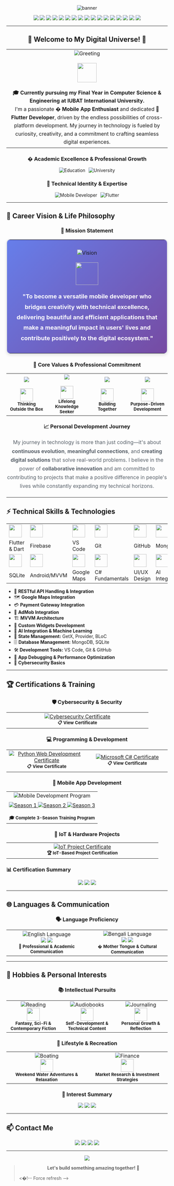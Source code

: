 <!-- Profile Banner -->
<p align="center">
  <img src="https://capsule-render.vercel.app/api?type=waving&color=0:00c6ff,100:0072ff&height=180&section=header&text=Byadhanath%20Biswas%20🚀&fontSize=45&fontAlignY=40&fontColor=ffffff" alt="banner"/>
</p>

<p align="center">
  <img src="https://img.shields.io/badge/Flutter-%2302569B.svg?logo=flutter&logoColor=white" />
  <img src="https://img.shields.io/badge/Firebase-%23FFA611.svg?logo=firebase&logoColor=white" />
  <img src="https://img.shields.io/badge/REST_API-%23FF6B35.svg?logo=api&logoColor=white" />
  <img src="https://img.shields.io/badge/VS_Code-%23007ACC.svg?logo=visualstudiocode&logoColor=white" />
  <img src="https://img.shields.io/badge/Git-%23f34f29.svg?logo=git&logoColor=white" />
  <img src="https://img.shields.io/badge/GitHub-%23181717.svg?logo=github&logoColor=white" />
  <img src="https://img.shields.io/badge/API_Integration-%234CAF50.svg?logo=api&logoColor=white" />
  <img src="https://img.shields.io/badge/Google_Maps-%234285F4.svg?logo=googlemaps&logoColor=white" />
  <img src="https://img.shields.io/badge/Payment_Gateway-%2300D4AA.svg?logo=stripe&logoColor=white" />
  <img src="https://img.shields.io/badge/AdMob-%23EA4335.svg?logo=googleadmob&logoColor=white" />
  <img src="https://img.shields.io/badge/MVVM-%236DB33F.svg?logo=android&logoColor=white" />
  <img src="https://img.shields.io/badge/MongoDB-%2347A248.svg?logo=mongodb&logoColor=white" />
  <img src="https://img.shields.io/badge/SQLite-%23003B57.svg?logo=sqlite&logoColor=white" />
  <img src="https://img.shields.io/badge/AI_Integration-%23FF6F00.svg?logo=tensorflow&logoColor=white" />
  <img src="https://img.shields.io/badge/GetX-%238E24AA.svg?logo=flutter&logoColor=white" />
  <img src="https://img.shields.io/badge/Provider-%23007ACC.svg?logo=flutter&logoColor=white" />
  <img src="https://img.shields.io/badge/BLoC-%23FF5722.svg?logo=flutter&logoColor=white" />

---

<div align="center">

## 🌟 **Welcome to My Digital Universe!** 🚀

<table>
  <tr>
    <td align="center">
      <img src="https://img.shields.io/badge/👋%20Hello%2C%20World!-I'm%20Byadhanath%20Biswas-FF6B35?style=for-the-badge&logo=wave&logoColor=white" alt="Greeting"/>
      <br/><br/>
      <img src="https://img.icons8.com/external-photo3ideastudio-flat-photo3ideastudio/64/000000/external-developer-computer-photo3ideastudio-flat-photo3ideastudio.png" width="60"/>
      <br/><br/>
      <p align="center" style="font-size: 16px; line-height: 1.6; max-width: 600px; margin: 0 auto;">
        <b>🎓 Currently pursuing my Final Year in Computer Science & Engineering at IUBAT International University.</b><br/>
        I'm a passionate <b>� Mobile App Enthusiast</b> and dedicated <b>🦋 Flutter Developer</b>, driven by the endless possibilities of cross-platform development. My journey in technology is fueled by curiosity, creativity, and a commitment to crafting seamless digital experiences.
      </p>
    </td>
  </tr>
</table>

### � **Academic Excellence & Professional Growth**
<div style="display: flex; justify-content: center; gap: 10px; flex-wrap: wrap;">
  <img src="https://img.shields.io/badge/🎓%20Education-Computer%20Science%20%26%20Engineering-0066CC?style=for-the-badge&logo=graduation-cap&logoColor=white" alt="Education"/>
  <img src="https://img.shields.io/badge/�️%20Institution-IUBAT%20International%20University-9C27B0?style=for-the-badge&logo=university&logoColor=white" alt="University"/>
</div>

### 💼 **Technical Identity & Expertise**
<div style="display: flex; justify-content: center; gap: 10px; flex-wrap: wrap;">
  <img src="https://img.shields.io/badge/📱%20Specialization-Cross--Platform%20Mobile%20Development-4CAF50?style=for-the-badge&logo=mobile&logoColor=white" alt="Mobile Developer"/>
  <img src="https://img.shields.io/badge/🦋%20Primary%20Stack-Flutter%20%26%20Dart%20Ecosystem-02569B?style=for-the-badge&logo=flutter&logoColor=white" alt="Flutter"/>
</div>

</div>

---

## 🎯 **Career Vision & Life Philosophy**

<div align="center">

### 🚀 **Mission Statement**
<table style="border: 2px solid #e1e4e8; border-radius: 12px; overflow: hidden; box-shadow: 0 4px 8px rgba(0,0,0,0.1);">
  <tr>
    <td align="center" style="padding: 30px; background: linear-gradient(135deg, #667eea 0%, #764ba2 100%);">
      <img src="https://img.shields.io/badge/🎯%20Life%20Vision-Versatile%20Mobile%20Developer-ffffff?style=for-the-badge&logo=target&logoColor=667eea" alt="Vision"/>
      <br/><br/>
      <img src="https://img.icons8.com/fluency/80/000000/goal.png" width="70"/>
      <br/><br/>
      <p style="color: white; font-size: 18px; line-height: 1.8; max-width: 500px; margin: 0 auto; font-weight: 500;">
        <b>"To become a versatile mobile developer who bridges creativity with technical excellence, delivering beautiful and efficient applications that make a meaningful impact in users' lives and contribute positively to the digital ecosystem."</b>
      </p>
    </td>
  </tr>
</table>

### 🌟 **Core Values & Professional Commitment**
<table>
  <tr>
    <td align="center" width="25%">
      <img src="https://img.shields.io/badge/💡%20Innovation-Creative%20Solutions-FF9800?style=for-the-badge&logo=lightbulb&logoColor=white" />
      <br/><br/>
      <img src="https://img.icons8.com/color/48/000000/innovation.png" width="40"/>
      <br/><sub><b>Thinking Outside the Box</b></sub>
    </td>
    <td align="center" width="25%">
      <img src="https://img.shields.io/badge/📚%20Learning-Continuous%20Growth-2196F3?style=for-the-badge&logo=book&logoColor=white" />
      <br/><br/>
      <img src="https://img.icons8.com/color/48/000000/learning.png" width="40"/>
      <br/><sub><b>Lifelong Knowledge Seeker</b></sub>
    </td>
    <td align="center" width="25%">
      <img src="https://img.shields.io/badge/🤝%20Collaboration-Team%20Spirit-4CAF50?style=for-the-badge&logo=handshake&logoColor=white" />
      <br/><br/>
      <img src="https://img.icons8.com/color/48/000000/collaboration.png" width="40"/>
      <br/><sub><b>Building Together</b></sub>
    </td>
    <td align="center" width="25%">
      <img src="https://img.shields.io/badge/🎯%20Impact-Meaningful%20Change-E91E63?style=for-the-badge&logo=heart&logoColor=white" />
      <br/><br/>
      <img src="https://img.icons8.com/color/48/000000/hearts.png" width="40"/>
      <br/><sub><b>Purpose-Driven Development</b></sub>
    </td>
  </tr>
</table>

### 📈 **Personal Development Journey**
<p align="center" style="font-size: 16px; line-height: 1.7; max-width: 700px; margin: 20px auto; color: #586069;">
  My journey in technology is more than just coding—it's about <b>continuous evolution</b>, <b>meaningful connections</b>, and <b>creating digital solutions</b> that solve real-world problems. I believe in the power of <b>collaborative innovation</b> and am committed to contributing to projects that make a positive difference in people's lives while constantly expanding my technical horizons.
</p>

</div>

---

## ⚡ **Technical Skills & Technologies**

<table>
  <tr>
    <td><img src="https://cdn.jsdelivr.net/gh/devicons/devicon/icons/flutter/flutter-original.svg" width="40"/></td>
    <td><img src="https://cdn.jsdelivr.net/gh/devicons/devicon/icons/firebase/firebase-plain.svg" width="40"/></td>
    <td><img src="https://cdn.jsdelivr.net/gh/devicons/devicon/icons/vscode/vscode-original.svg" width="40"/></td>
    <td><img src="https://cdn.jsdelivr.net/gh/devicons/devicon/icons/git/git-original.svg" width="40"/></td>
    <td><img src="https://cdn.jsdelivr.net/gh/devicons/devicon/icons/github/github-original.svg" width="40"/></td>
    <td><img src="https://cdn.jsdelivr.net/gh/devicons/devicon/icons/mongodb/mongodb-original.svg" width="40"/></td>
  </tr>
  <tr>
    <td>Flutter & Dart</td>
    <td>Firebase</td>
    <td>VS Code</td>
    <td>Git</td>
    <td>GitHub</td>
    <td>MongoDB</td>
  </tr>
  <tr>
    <td><img src="https://cdn.jsdelivr.net/gh/devicons/devicon/icons/sqlite/sqlite-original.svg" width="40"/></td>
    <td><img src="https://cdn.jsdelivr.net/gh/devicons/devicon/icons/android/android-original.svg" width="40"/></td>
    <td><img src="https://cdn.jsdelivr.net/gh/devicons/devicon/icons/google/google-original.svg" width="40"/></td>
    <td><img src="https://cdn.jsdelivr.net/gh/devicons/devicon/icons/csharp/csharp-original.svg" width="40"/></td>
    <td><img src="https://cdn.jsdelivr.net/gh/devicons/devicon/icons/figma/figma-original.svg" width="40"/></td>
    <td><img src="https://img.icons8.com/color/48/artificial-intelligence.png" width="40"/></td>
  </tr>
  <tr>
    <td>SQLite</td>
    <td>Android/MVVM</td>
    <td>Google Maps</td>
    <td>C# Fundamentals</td>
    <td>UI/UX Design</td>
    <td>AI Integration</td>
  </tr>
</table>

<ul>
  <li>🔌 <strong>RESTful API Handling & Integration</strong></li>
  <li>🗺️ <strong>Google Maps Integration</strong></li>
  <li>💳 <strong>Payment Gateway Integration</strong></li>
  <li>📱 <strong>AdMob Integration</strong></li>
  <li>🏗️ <strong>MVVM Architecture</strong></li>
  <li>🧩 <strong>Custom Widgets Development</strong></li>
  <li>🤖 <strong>AI Integration & Machine Learning</strong></li>
  <li>🔄 <strong>State Management:</strong> GetX, Provider, BLoC</li>
  <li>🗄️ <strong>Database Management:</strong> MongoDB, SQLite</li>
  <li>🛠️ <strong>Development Tools:</strong> VS Code, Git & GitHub</li>
  <li>🐛 <strong>App Debugging & Performance Optimization</strong></li>
  <li>🔐 <strong>Cybersecurity Basics</strong></li>
</ul>

---

## 🏆 **Certifications & Training**

<div align="center">

### 🛡️ **Cybersecurity & Security**
<table>
  <tr>
    <td align="center" width="50%">
      <a href="./Certificate/1.pdf" target="_blank">
        <img src="https://img.shields.io/badge/Fundamentals%20of%20Cybersecurity-Ostad-FF6B35?style=for-the-badge&logo=security&logoColor=white" alt="Cybersecurity Certificate"/>
      </a>
      <br/><sub><b>📋 View Certificate</b></sub>
    </td>
  </tr>
</table>

### 💻 **Programming & Development**
<table>
  <tr>
    <td align="center" width="50%">
      <a href="./Certificate/2.pdf" target="_blank">
        <img src="https://img.shields.io/badge/Fundamentals%20of%20Python%20for%20Web%20Development-Ostad-3776AB?style=for-the-badge&logo=python&logoColor=white" alt="Python Web Development Certificate"/>
      </a>
      <br/><sub><b>📋 View Certificate</b></sub>
    </td>
    <td align="center" width="50%">
      <a href="./Certificate/Microsoft.pdf" target="_blank">
        <img src="https://img.shields.io/badge/Foundational%20C%23%20with%20Microsoft-Microsoft-239120?style=for-the-badge&logo=microsoft&logoColor=white" alt="Microsoft C# Certificate"/>
      </a>
      <br/><sub><b>📋 View Certificate</b></sub>
    </td>
  </tr>
</table>

### 📱 **Mobile App Development**
<table>
  <tr>
    <td align="center">
      <img src="https://img.shields.io/badge/Mobile%20App%20Development%20Program-Bongo%20Academy-00C851?style=for-the-badge&logo=android&logoColor=white" alt="Mobile Development Program"/>
      <br/>
      <div style="margin-top: 10px;">
        <a href="./Certificate/3.pdf" target="_blank">
          <img src="https://img.shields.io/badge/Season%201-Certificate-4CAF50?style=flat-square&logo=google-play&logoColor=white" alt="Season 1"/>
        </a>
        <a href="./Certificate/4.pdf" target="_blank">
          <img src="https://img.shields.io/badge/Season%202-Certificate-2196F3?style=flat-square&logo=google-play&logoColor=white" alt="Season 2"/>
        </a>
        <a href="./Certificate/5.pdf" target="_blank">
          <img src="https://img.shields.io/badge/Season%203-Certificate-9C27B0?style=flat-square&logo=google-play&logoColor=white" alt="Season 3"/>
        </a>
      </div>
      <br/><sub><b>🎓 Complete 3-Season Training Program</b></sub>
    </td>
  </tr>
</table>

### 🔧 **IoT & Hardware Projects**
<table>
  <tr>
    <td align="center" width="50%">
      <a href="./Certificate/IOT.pdf" target="_blank">
        <img src="https://img.shields.io/badge/IUBAT%20IGNITRON%2025.1-IoT%20Innovation%20Challenge-FF5722?style=for-the-badge&logo=raspberry-pi&logoColor=white" alt="IoT Project Certificate"/>
      </a>
      <br/><sub><b>🏆 IoT-Based Project Certification</b></sub>
    </td>
  </tr>
</table>

</div>

### 📊 **Certification Summary**
<div align="center">
  <img src="https://img.shields.io/badge/Total%20Certifications-5-gold?style=for-the-badge&logo=certificate&logoColor=white" />
  <img src="https://img.shields.io/badge/Training%20Hours-200%2B-blue?style=for-the-badge&logo=clock&logoColor=white" />
  <img src="https://img.shields.io/badge/Specialization-Mobile%20%26%20Web%20Development-green?style=for-the-badge&logo=code&logoColor=white" />
</div>

---

## 🌐 **Languages & Communication**

<div align="center">

### 🗣️ **Language Proficiency**

<table>
  <tr>
    <td align="center" width="50%">
      <img src="https://img.shields.io/badge/🇺🇸%20English-Fluent-4CAF50?style=for-the-badge&logo=googletranslate&logoColor=white" alt="English Language"/>
      <br/>
      <img src="https://img.shields.io/badge/Speaking-Advanced-2196F3?style=flat-square&logoColor=white" />
      <img src="https://img.shields.io/badge/Writing-Advanced-2196F3?style=flat-square&logoColor=white" />
      <br/><sub><b>🎯 Professional & Academic Communication</b></sub>
    </td>
    <td align="center" width="50%">
      <img src="https://img.shields.io/badge/🇧🇩%20Bengali-Native-FF9800?style=for-the-badge&logo=googletranslate&logoColor=white" alt="Bengali Language"/>
      <br/>
      <img src="https://img.shields.io/badge/Speaking-Native-4CAF50?style=flat-square&logoColor=white" />
      <img src="https://img.shields.io/badge/Writing-Native-4CAF50?style=flat-square&logoColor=white" />
      <br/><sub><b>� Mother Tongue & Cultural Communication</b></sub>
    </td>
  </tr>
</table>

</div>

---

## 🎨 **Hobbies & Personal Interests**

<div align="center">

### 📚 **Intellectual Pursuits**
<table>
  <tr>
    <td align="center" width="33%">
      <img src="https://img.shields.io/badge/📖%20Reading%20Fiction-Literature%20Enthusiast-8E24AA?style=for-the-badge&logo=bookstack&logoColor=white" alt="Reading"/>
      <br/>
      <img src="https://img.icons8.com/fluency/48/000000/book.png" width="40"/>
      <br/><sub><b>Fantasy, Sci-Fi & Contemporary Fiction</b></sub>
    </td>
    <td align="center" width="33%">
      <img src="https://img.shields.io/badge/🎧%20Audiobooks-Digital%20Learning-FF5722?style=for-the-badge&logo=spotify&logoColor=white" alt="Audiobooks"/>
      <br/>
      <img src="https://img.icons8.com/fluency/48/000000/headphones.png" width="40"/>
      <br/><sub><b>Self-Development & Technical Content</b></sub>
    </td>
    <td align="center" width="33%">
      <img src="https://img.shields.io/badge/✍️%20Journaling-Creative%20Writing-607D8B?style=for-the-badge&logo=markdown&logoColor=white" alt="Journaling"/>
      <br/>
      <img src="https://img.icons8.com/fluency/48/000000/journal.png" width="40"/>
      <br/><sub><b>Personal Growth & Reflection</b></sub>
    </td>
  </tr>
</table>

### 🌊 **Lifestyle & Recreation**
<table>
  <tr>
    <td align="center" width="50%">
      <img src="https://img.shields.io/badge/⛵%20Recreational%20Boating-Water%20Sports-00BCD4?style=for-the-badge&logo=anchor&logoColor=white" alt="Boating"/>
      <br/>
      <img src="https://img.icons8.com/fluency/48/000000/yacht.png" width="40"/>
      <br/><sub><b>Weekend Water Adventures & Relaxation</b></sub>
    </td>
    <td align="center" width="50%">
      <img src="https://img.shields.io/badge/📈%20Financial%20Markets-Investment%20Analysis-4CAF50?style=for-the-badge&logo=tradingview&logoColor=white" alt="Finance"/>
      <br/>
      <img src="https://img.icons8.com/fluency/48/000000/graph.png" width="40"/>
      <br/><sub><b>Market Research & Investment Strategies</b></sub>
    </td>
  </tr>
</table>

### 🎯 **Interest Summary**
<div align="center">
  <img src="https://img.shields.io/badge/Personality-Creative%20%26%20Analytical-9C27B0?style=for-the-badge&logo=brain&logoColor=white" />
  <img src="https://img.shields.io/badge/Learning%20Style-Visual%20%26%20Auditory-FF9800?style=for-the-badge&logo=lightbulb&logoColor=white" />
  <img src="https://img.shields.io/badge/Focus%20Areas-Technology%20%26%20Finance-2196F3?style=for-the-badge&logo=target&logoColor=white" />
</div>

</div>

---

## 📫 **Contact Me**

<p align="center">
  <a href="mailto:biswasbn99@gmail.com"><img src="https://img.shields.io/badge/Email-biswasbn99@gmail.com-blue?logo=gmail&logoColor=white" /></a>
  <a href="tel:+8801765156235"><img src="https://img.shields.io/badge/Phone-%2B8801765156235-green?logo=whatsapp&logoColor=white" /></a>
  <a href="https://www.linkedin.com/feed/?trk=guest_homepage-basic_nav-header-signin"><img src="https://img.shields.io/badge/Portfolio-Visit-orange?logo=google-chrome&logoColor=white" /></a>
  <img src="https://img.shields.io/badge/Location-Gazipur%2C%20Dhaka-red?logo=google-maps&logoColor=white" />
</p>

---

<p align="center">
  <img src="https://capsule-render.vercel.app/api?type=waving&color=0:00c6ff,100:0072ff&height=120&section=footer"/>
</p>

> <p align="center"><b>Let's build something amazing together! 🚀</b></p>< ! - -   F o r c e   r e f r e s h   - - > 
 
 